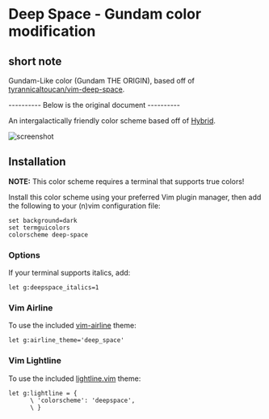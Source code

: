 # Deep Space - Gundam color modification

## short note

Gundam-Like color (Gundam THE ORIGIN), based off of [tyrannicaltoucan/vim-deep-space](https://github.com/tyrannicaltoucan/vim-deep-space).



---------- Below is the original document ----------


An intergalactically friendly color scheme based off of [Hybrid](https://github.com/w0ng/vim-hybrid).

![screenshot](http://i.imgur.com/Q86eL6v.png)

## Installation
**NOTE:** This color scheme requires a terminal that supports true colors!

Install this color scheme using your preferred Vim plugin manager, then add the
following to your (n)vim configuration file:
```vim
set background=dark
set termguicolors
colorscheme deep-space
```

### Options
If your terminal supports italics, add:
```vim
let g:deepspace_italics=1
```

### Vim Airline
To use the included [vim-airline](https://github.com/vim-airline/vim-airline) theme:
```vim
let g:airline_theme='deep_space'
```

### Vim Lightline
To use the included [lightline.vim](https://github.com/itchyny/lightline.vim) theme:
```vim
let g:lightline = {
      \ 'colorscheme': 'deepspace',
      \ }
```

